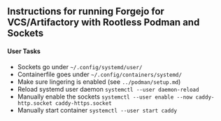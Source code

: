 ## Instructions for running Forgejo for VCS/Artifactory with Rootless Podman and Sockets

#### User Tasks
- Sockets go under `~/.config/systemd/user/`
- Containerfile goes under `~/.config/containers/systemd/`
- Make sure lingering is enabled (see `../podman/setup.md`)
- Reload systemd user daemon `systemctl --user daemon-reload`
- Manually enable the sockets `systemctl --user enable --now caddy-http.socket caddy-https.socket`
- Manually start container `systemctl --user start caddy`